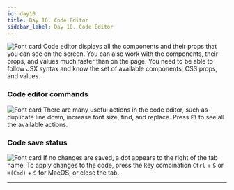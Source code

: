 ```yaml
---
id: day10
title: Day 10. Code Editor
sidebar_label: Day 10. Code Editor
---
```



![Font card](/scr/day10-code-editor-general.png)
Сode editor displays all the components and their props that you can see on the screen. You can also work with the components, their props, and values much faster than on the page. You need to be able to follow JSX syntax and know the set of available components, CSS props, and values.

### Code editor commands

![Font card](/scr/day10-code-editor-shortcuts.png)
There are many useful actions in the code editor, such as duplicate line down, increase font size, find, and replace. Press `F1` to see all the available actions.

### Code save status

![Font card](/scr/day10-code-editor-status.png)
If no changes are saved, a dot appears to the right of the tab name. To apply changes to the code, press the key combination `Ctrl` + `S` or `⌘(Cmd)` + `S` for MacOS, or close the tab.

---